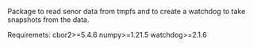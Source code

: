 Package to read senor data from tmpfs and to create a watchdog to take snapshots from the data. 

Requiremets:
cbor2>=5.4.6
numpy>=1.21.5
watchdog>=2.1.6
